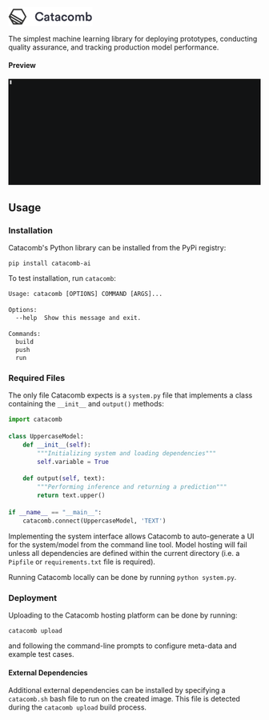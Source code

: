 <img src="static/logo.png" alt="alt text" width="33.333%" />


The simplest machine learning library for deploying prototypes, conducting quality assurance, and tracking production model performance. 

#### Preview
![demo](static/demo.gif)

## Usage

### Installation

Catacomb's Python library can be installed from the PyPi registry:

```
pip install catacomb-ai
```

To test installation, run `catacomb`:

```
Usage: catacomb [OPTIONS] COMMAND [ARGS]...

Options:
  --help  Show this message and exit.

Commands:
  build
  push
  run
```

### Required Files

The only file Catacomb expects is a `system.py` file that implements a class containing the `__init__` and `output()` methods:

```python
import catacomb

class UppercaseModel:
    def __init__(self):
        """Initializing system and loading dependencies"""
        self.variable = True

    def output(self, text):
        """Performing inference and returning a prediction"""
        return text.upper()
        
if __name__ == "__main__":
    catacomb.connect(UppercaseModel, 'TEXT')
```

Implementing the system interface allows Catacomb to auto-generate a UI for the system/model from the command line tool. Model hosting will fail unless all dependencies are defined within the current directory (i.e. a `Pipfile` or `requirements.txt` file is required).

Running Catacomb locally can be done by running `python system.py`. 

### Deployment
Uploading to the Catacomb hosting platform can be done by running:

```
catacomb upload
```

and following the command-line prompts to configure meta-data and example test cases.

#### External Dependencies
Additional external dependencies can be installed by specifying a `catacomb.sh` bash file to run on the created image. This file is detected during the `catacomb upload` build process.
